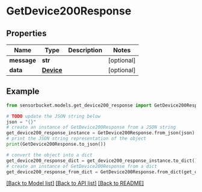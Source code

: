 # GetDevice200Response


## Properties

Name | Type | Description | Notes
------------ | ------------- | ------------- | -------------
**message** | **str** |  | [optional] 
**data** | [**Device**](Device.md) |  | [optional] 

## Example

```python
from sensorbucket.models.get_device200_response import GetDevice200Response

# TODO update the JSON string below
json = "{}"
# create an instance of GetDevice200Response from a JSON string
get_device200_response_instance = GetDevice200Response.from_json(json)
# print the JSON string representation of the object
print(GetDevice200Response.to_json())

# convert the object into a dict
get_device200_response_dict = get_device200_response_instance.to_dict()
# create an instance of GetDevice200Response from a dict
get_device200_response_from_dict = GetDevice200Response.from_dict(get_device200_response_dict)
```
[[Back to Model list]](../README.md#documentation-for-models) [[Back to API list]](../README.md#documentation-for-api-endpoints) [[Back to README]](../README.md)


